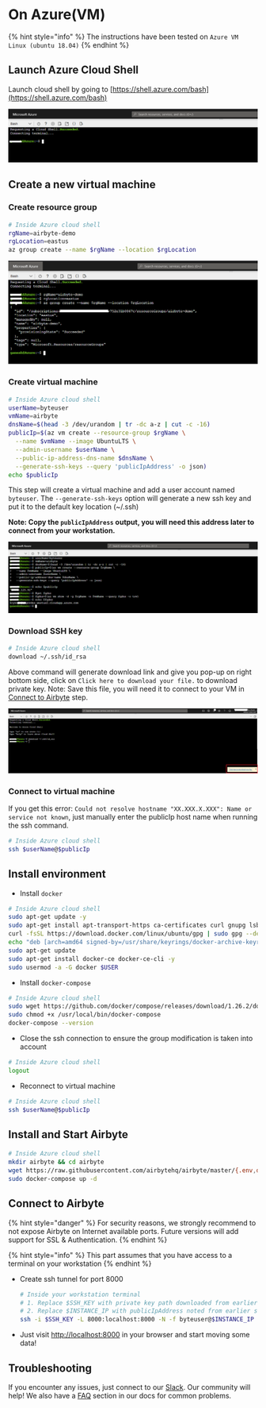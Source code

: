 # On Azure\(VM\)

{% hint style="info" %}
The instructions have been tested on `Azure VM Linux (ubuntu 18.04)`
{% endhint %}

## Launch Azure Cloud Shell

Launch cloud shell by going to [https://shell.azure.com/bash](https://shell.azure.com/bash)

![](../.gitbook/assets/azure_shell_launch.png)

## Create a new virtual machine

### Create resource group

```bash
# Inside Azure cloud shell
rgName=airbyte-demo
rgLocation=eastus
az group create --name $rgName --location $rgLocation
```

![](../.gitbook/assets/azure_shell_create_rg.png)

### Create virtual machine

```bash
# Inside Azure cloud shell
userName=byteuser
vmName=airbyte
dnsName=$(head -3 /dev/urandom | tr -dc a-z | cut -c -16)
publicIp=$(az vm create --resource-group $rgName \
  --name $vmName --image UbuntuLTS \
  --admin-username $userName \
  --public-ip-address-dns-name $dnsName \
  --generate-ssh-keys --query 'publicIpAddress' -o json)
echo $publicIp
```

This step will create a virtual machine and add a user account named `byteuser`. The `--generate-ssh-keys` option will generate a new ssh key and put it to the default key location \(~/.ssh\)

**Note: Copy the `publicIpAddress` output, you will need this address later to connect from your workstation.**

![](../.gitbook/assets/azure_shell_create_vm.png)

### Download SSH key

```bash
# Inside Azure cloud shell
download ~/.ssh/id_rsa
```

Above command will generate download link and give you pop-up on right bottom side, click on `Click here to download your file.` to download private key. Note: Save this file, you will need it to connect to your VM in [Connect to Airbyte](on-azure-vm-cloud-shell.md#connect-to-airbyte) step.

![](../.gitbook/assets/azure_shell_download_ssh_key.png)

### Connect to virtual machine

If you get this error: `Could not resolve hostname "XX.XXX.X.XXX": Name or service not known`, just manually enter the publicIp host name when running the ssh command.

```bash
# Inside Azure cloud shell
ssh $userName@$publicIp
```

## Install environment

* Install `docker`

```bash
# Inside Azure cloud shell
sudo apt-get update -y
sudo apt-get install apt-transport-https ca-certificates curl gnupg lsb-release -y
curl -fsSL https://download.docker.com/linux/ubuntu/gpg | sudo gpg --dearmor -o /usr/share/keyrings/docker-archive-keyring.gpg
echo "deb [arch=amd64 signed-by=/usr/share/keyrings/docker-archive-keyring.gpg] https://download.docker.com/linux/ubuntu $(lsb_release -cs) stable" | sudo tee /etc/apt/sources.list.d/docker.list > /dev/null
sudo apt-get update
sudo apt-get install docker-ce docker-ce-cli -y
sudo usermod -a -G docker $USER
```

* Install `docker-compose`

```bash
# Inside Azure cloud shell
sudo wget https://github.com/docker/compose/releases/download/1.26.2/docker-compose-$(uname -s)-$(uname -m) -O /usr/local/bin/docker-compose
sudo chmod +x /usr/local/bin/docker-compose
docker-compose --version
```

* Close the ssh connection to ensure the group modification is taken into account

```bash
# Inside Azure cloud shell
logout
```

* Reconnect to virtual machine 

```bash
# Inside Azure cloud shell
ssh $userName@$publicIp
```

## Install and Start Airbyte

```bash
# Inside Azure cloud shell
mkdir airbyte && cd airbyte
wget https://raw.githubusercontent.com/airbytehq/airbyte/master/{.env,docker-compose.yaml}
sudo docker-compose up -d
```

## Connect to Airbyte

{% hint style="danger" %}
For security reasons, we strongly recommend to not expose Airbyte on Internet available ports. Future versions will add support for SSL & Authentication.
{% endhint %}

{% hint style="info" %}
This part assumes that you have access to a terminal on your workstation
{% endhint %}

* Create ssh tunnel for port 8000

  ```bash
  # Inside your workstation terminal
  # 1. Replace $SSH_KEY with private key path downloaded from earlier steps
  # 2. Replace $INSTANCE_IP with publicIpAddress noted from earlier steps
  ssh -i $SSH_KEY -L 8000:localhost:8000 -N -f byteuser@$INSTANCE_IP
  ```

* Just visit [http://localhost:8000](http://localhost:8000) in your browser and start moving some data!

## Troubleshooting

If you encounter any issues, just connect to our [Slack](https://slack.airbyte.io). Our community will help! We also have a [FAQ](../troubleshooting/on-deploying.md) section in our docs for common problems.

